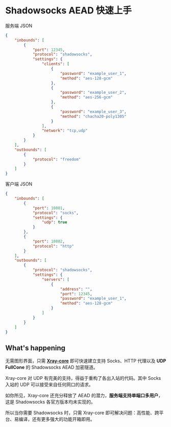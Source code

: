 # Shadowsocks AEAD 快速上手

服务端 JSON

```json
{
    "inbounds": [
        {
            "port": 12345,
            "protocol": "shadowsocks",
            "settings": {
                "clients": [
                    {
                        "password": "example_user_1",
                        "method": "aes-128-gcm"
                    },
                    {
                        "password": "example_user_2",
                        "method": "aes-256-gcm"
                    },
                    {
                        "password": "example_user_3",
                        "method": "chacha20-poly1305"
                    }
                ],
                "network": "tcp,udp"
            }
        }
    ],
    "outbounds": [
        {
            "protocol": "freedom"
        }
    ]
}
```

客户端 JSON

```json
{
    "inbounds": [
        {
            "port": 10801,
            "protocol": "socks",
            "settings": {
                "udp": true
            }
        },
        {
            "port": 10802,
            "protocol": "http"
        }
    ],
    "outbounds": [
        {
            "protocol": "shadowsocks",
            "settings": {
                "servers": [
                    {
                        "address": "",
                        "port": 12345,
                        "password": "example_user_1",
                        "method": "aes-128-gcm"
                    }
                ]
            }
        }
    ]
}
```

## What's happening

无需图形界面，只需 [**Xray-core**](https://github.com/XTLS/Xray-core) 即可快速建立支持 Socks、HTTP 代理以及 **UDP FullCone** 的 Shadowsocks AEAD 加密隧道。

Xray-core 对 UDP 有完美的支持，得益于重构了各出入站的代码。其中 Socks 入站的 UDP 可以接受来自任何网口的请求。

如你所见，Xray-core 还充分释放了 AEAD 的潜力，**服务端支持单端口多用户**，这是 Shadowsocks 各官方版本均未实现的。

所以当你需要 Shadowsocks 时，只需 Xray-core 即可解决问题：高性能、跨平台、易编译，还有更多强大的功能开箱即用。
